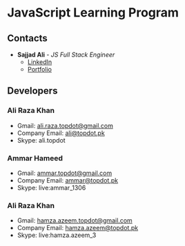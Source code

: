 # JavaScript Learning Program


## Contacts

* **Sajjad Ali** - *JS Full Stack Engineer* 
    - [LinkedIn](https://www.linkedin.com/in/iamsajjadali)
    - [Portfolio](http://www.iamsajjadali.com)

## Developers

### Ali Raza Khan
* Gmail: ali.raza.topdot@gmail.com
* Company Email: ali@topdot.pk
* Skype: ali.topdot

### Ammar Hameed
* Gmail: ammar.topdot@gmail.com
* Company Email: ammar@topdot.pk
* Skype: live:ammar_1306

### Ali Raza Khan
* Gmail: hamza.azeem.topdot@gmail.com
* Company Email: hamza.azeem@topdot.pk
* Skype: live:hamza.azeem_3
